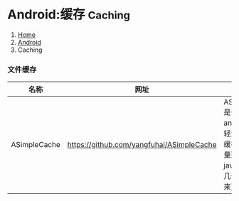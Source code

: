 # <span class="fa fa-android" aria-hidden="true"></span> Android:缓存 <small>Caching</small>

<ol class="breadcrumb"><li><a href="/">Home</a></li><li><a href="/client/android/overview.md">Android</a></li><li class="active">Caching</li></ol>

### 文件缓存
|名称|网址|说明|
|------|------|------|
|ASimpleCache|https://github.com/yangfuhai/ASimpleCache|ASimpleCache 是一个为android制定的 轻量级的 开源缓存框架。轻量到只有一个java文件（由十几个类精简而来）|

